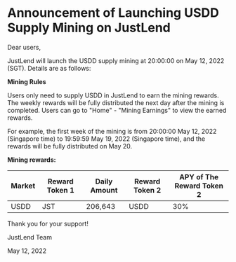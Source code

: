 # Announcement of Launching USDD Supply Mining on JustLend

Dear users,

&#x20;

JustLend will launch the USDD supply mining at 20:00:00 on May 12, 2022 (SGT). Details are as follows: &#x20;

&#x20;

**Mining Rules**

Users only need to supply USDD in JustLend to earn the mining rewards. The weekly rewards will be fully distributed the next day after the mining is completed. Users can go to "Home" - "Mining Earnings" to view the earned rewards.

For example, the first week of the mining is from 20:00:00 May 12, 2022 (Singapore time) to 19:59:59 May 19, 2022 (Singapore time), and the rewards will be fully distributed  on May 20.

&#x20;

**Mining rewards:**

| **Market** | **Reward Token 1** | **Daily Amount** | **Reward Token 2** | **APY of The Reward Token 2** |
| ---------- | ------------------ | ---------------- | ------------------ | ----------------------------- |
| USDD       | JST                | 206,643          | USDD               | 30%                           |

&#x20;

Thank you for your support!

JustLend Team

May 12, 2022

